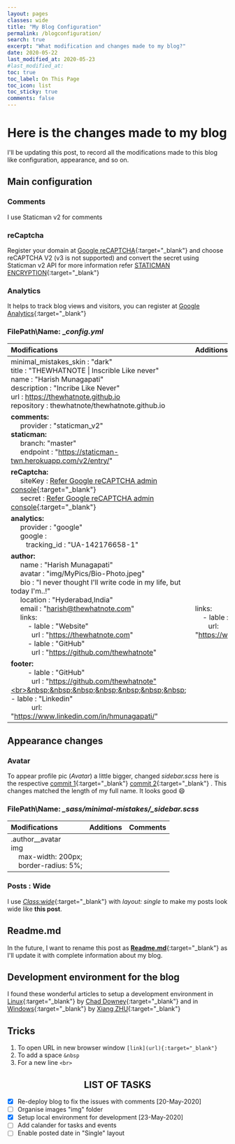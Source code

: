 ```yaml
---
layout: pages
classes: wide
title: "My Blog Configuration"
permalink: /blogconfiguration/
search: true
excerpt: "What modification and changes made to my blog?"
date: 2020-05-22
last_modified_at: 2020-05-23
#last_modified_at: 
toc: true
toc_label: On This Page
toc_icon: list
toc_sticky: true
comments: false
---
```



# Here is the changes made to my blog

I'll be updating this post, to record all the modifications made to this blog like configuration, appearance, and so on.

## Main configuration

### Comments

I use Staticman v2 for comments

### reCaptcha

Register your domain at [Google reCAPTCHA](https://www.google.com/recaptcha/){:target="_blank"} and choose reCAPTCHA V2 (v3 is not supported) and convert the secret using Staticman v2 API for more information refer [STATICMAN ENCRYPTION](https://staticman-twn.herokuapp.com/v2/connect){:target="_blank"}

### Analytics

It helps to track blog views and visitors, you can register at [Google Analytics](https://analytics.google.com/){:target="_blank"}

### FilePath\Name: __config.yml_

| Modifications | Additions |Comments|
|:--|:--|:--:|
| minimal_mistakes_skin : "dark" <br> title : "THEWHATNOTE \| Inscrible Like never" <br> name  : "Harish Munagapati"<br> description : "Incribe Like Never" <br> url : https://thewhatnote.github.io <br>repository : thewhatnote/thewhatnote.github.io||`To display pipe | here in the table, used backslash \ like this '\|' in front of a pipe` |
|**comments:** <br> &nbsp;&nbsp;&nbsp;&nbsp; provider : "staticman_v2"<br> **staticman:** <br> &nbsp;&nbsp;&nbsp;&nbsp; branch: "master"<br> &nbsp;&nbsp;&nbsp;&nbsp; endpoint : "https://staticman-twn.herokuapp.com/v2/entry/"|||
| **reCaptcha:** <br> &nbsp;&nbsp;&nbsp;&nbsp; siteKey : [Refer Google reCAPTCHA admin console](https://www.google.com/recaptcha/admin/){:target="_blank"} <br> &nbsp;&nbsp;&nbsp;&nbsp; secret : [Refer Google reCAPTCHA admin console](https://www.google.com/recaptcha/admin/){:target="_blank"}|||
|**analytics:**<br> &nbsp;&nbsp;&nbsp;&nbsp; provider : "google" <br> &nbsp;&nbsp;&nbsp;&nbsp; google : <br> &nbsp;&nbsp;&nbsp;&nbsp;&nbsp;&nbsp;&nbsp; tracking_id : "UA-142176658-1"  |||
| **author:** <br> &nbsp;&nbsp;&nbsp;&nbsp; name : "Harish Munagapati" <br> &nbsp;&nbsp;&nbsp;&nbsp; avatar : "img/MyPics/Bio-Photo.jpeg" <br> &nbsp;&nbsp;&nbsp;&nbsp; bio : "I never thought I'll write code in my life, but today I'm..!" <br> &nbsp;&nbsp;&nbsp;&nbsp; location : "Hyderabad,India" <br>&nbsp;&nbsp;&nbsp;&nbsp; email : "harish@thewhatnote.com" <br> &nbsp;&nbsp;&nbsp;&nbsp; links: <br>&nbsp;&nbsp;&nbsp;&nbsp;&nbsp;&nbsp;&nbsp;&nbsp; - lable : "Website"<br>&nbsp;&nbsp;&nbsp;&nbsp;&nbsp;&nbsp;&nbsp;&nbsp;&nbsp;&nbsp; url : "https://thewhatnote.com" <br>&nbsp;&nbsp;&nbsp;&nbsp;&nbsp;&nbsp;&nbsp;&nbsp; - lable : "GitHub"<br>&nbsp;&nbsp;&nbsp;&nbsp;&nbsp;&nbsp;&nbsp;&nbsp;&nbsp;&nbsp; url : "https://github.com/thewhatnote"| <br><br><br><br>links: <br>&nbsp;&nbsp;&nbsp; - lable : "Linkedin"<br> &nbsp;&nbsp;&nbsp;&nbsp;&nbsp;&nbsp; url: "https://www.linkedin.com/in/hmunagapati/"|
|**footer:** <br> &nbsp;&nbsp;&nbsp;&nbsp;&nbsp;&nbsp;&nbsp;&nbsp; - lable : "GitHub"<br>&nbsp;&nbsp;&nbsp;&nbsp;&nbsp;&nbsp;&nbsp;&nbsp;&nbsp;&nbsp; url : "https://github.com/thewhatnote"<br>&nbsp;&nbsp;&nbsp;&nbsp;&nbsp;&nbsp;&nbsp;&nbsp; - lable : "Linkedin"<br> &nbsp;&nbsp;&nbsp;&nbsp;&nbsp;&nbsp;&nbsp;&nbsp;&nbsp;&nbsp; url: "https://www.linkedin.com/in/hmunagapati/"||

## Appearance changes

### Avatar

To appear profile pic (_Avatar_) a little bigger, changed  *_sidebar.scss_* here is the respective [commit 1](https://github.com/thewhatnote/thewhatnote.github.io/commit/c15499183125f002ef04764e55dc704573dc67bd){:target="_blank"} [commit 2](https://github.com/thewhatnote/thewhatnote.github.io/commit/dcb7085dda7fb4ef50cafdf8d05c7a7144f3e6bd){:target="_blank"} .
This changes matched the length of my full name. It looks good :smile:

### FilePath\Name: *_sass/minimal-mistakes/_sidebar.scss*

| Modifications | Additions |Comments|
|:--|:--|:--:|
|.author__avatar<br>img<br>&nbsp;&nbsp;&nbsp; max-width: 200px;<br>&nbsp;&nbsp;&nbsp; border-radius: 5%;|||

### Posts : Wide

I use [_Class:wide_](https://github.com/mmistakes/minimal-mistakes/pull/1516#issuecomment-362569150){:target="_blank"} with _layout: single_ to make my posts look wide like **this post**.

## Readme.md

In the future, I want to rename this post as [**Readme.md**](https://github.com/thewhatnote/thewhatnote.github.io/blob/master/README.md){:target="_blank"} as I'll update it with complete information about my blog.

## Development environment for the blog

I found these wonderful articles to setup a development environment in [Linux](https://shoreviewanalytics.github.io/Create-Jekyll-Blog-with-Minimal-Mistakes-theme-on-Ubuntu-16.04/){:target="_blank"} by [Chad Downey](https://github.com/shoreviewanalytics){:target="_blank"} and in [Windows](https://copdips.com/2018/05/setting-up-jekyll-with-minimal-mistakes-theme-on-windows.html){:target="_blank"} by [Xiang ZHU](https://github.com/copdips){:target="_blank"}

## Tricks

1. To open URL in new browser window `[link](url){:target="_blank"}`
2. To add a space `&nbsp`
3. For a new line `<br>`

## <center> LIST OF TASKS  </center>
 
- [x] Re-deploy blog to fix the issues with comments [20-May-2020]
- [ ] Organise images "img" folder
- [x] Setup local environment for development [23-May-2020]
- [ ] Add calander for tasks and events
- [ ] Enable posted date in "Single" layout

